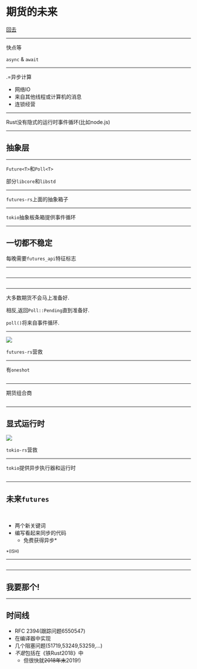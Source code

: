 # 期货的未来

[回去](toc/default.html)

---

快点等

`async` & `await`

---

.=异步计算

-   网络IO
-   来自其他线程或计算机的消息
-   连锁经营

---

Rust没有隐式的运行时事件循环(比如node.js)

---

## 抽象层

---

`Future<T>`和`Poll<T>`

部分`libcore`和`libstd`

---

`futures-rs`上面的抽象箱子

---

`tokio`抽象板条箱提供事件循环

---

## 一切都不稳定

每晚需要`futures_api`特征标志

---

<pre><code data-source="chapters/shared/code/future-futures/1.rs" data-trim="hljs rust" class="lang-rust"></code></pre>

---

<pre><code data-source="chapters/shared/code/future-futures/2.rs" data-trim="hljs rust" class="lang-rust"></code></pre>

---

大多数期货不会马上准备好.

相反,返回`Poll::Pending`直到准备好.

`poll()`将来自事件循环.

---

![](img/futures-rs-logo.svg)

`futures-rs`营救

---

有`oneshot`

<pre><code data-source="chapters/shared/code/future-futures/3.rs" data-trim="hljs rust" class="lang-rust"></code></pre>

---

期货组合商

<pre><code data-source="chapters/shared/code/future-futures/4.rs" data-trim="hljs rust" class="lang-rust"></code></pre>

---

## 显式运行时

![](img/tokio.jpg)

`tokio-rs`营救

---

`tokio`提供异步执行器和运行时

<pre><code data-source="chapters/shared/code/future-futures/5.rs" data-trim="hljs rust" class="lang-rust"></code></pre>

---

## 未来`futures`

<br/>

-   两个新关键词
-   编写看起来同步的代码
    -   免费获得异步\*

<small>\*(ISH)</small>

---

<pre><code data-source="chapters/shared/code/future-futures/6.rs" data-trim="hljs rust" class="lang-rust"></code></pre>

---

## 我要那个!

---

## 时间线

-   RFC 2394(跟踪问题6550547)
-   在编译器中实现
-   几个阻塞问题(51719,53249,53259,…)
-   *不是*包括在《铁Rust2018》中
    -   但很快就~~2018年末~~2019!)
